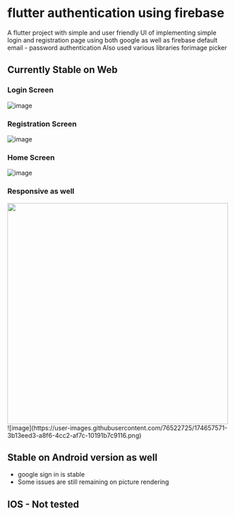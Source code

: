 # flutter authentication using firebase

A flutter project with simple and user friendly UI of implementing simple login and registration page using both google as well as firebase default email - password authentication
Also used various libraries forimage picker

## Currently Stable on Web 

### Login Screen 
![image](https://user-images.githubusercontent.com/76522725/174657110-ef016bb7-4847-46ee-9e66-133dabb211b8.png)

### Registration Screen 
![image](https://user-images.githubusercontent.com/76522725/174657295-8a5c2273-92a4-449d-aa4c-62332a92dd22.png)

### Home Screen 
![image](https://user-images.githubusercontent.com/76522725/174657393-4eda5ef8-1443-4380-bf10-7f3c20733da8.png)


### Responsive as well
<img src="https://user-images.githubusercontent.com/76522725/174657571-3b13eed3-a8f6-4cc2-af7c-10191b7c9116.png" width="500"  />
![image](https://user-images.githubusercontent.com/76522725/174657571-3b13eed3-a8f6-4cc2-af7c-10191b7c9116.png)

## Stable on Android version as well 
- google sign in is stable 
- Some issues are still remaining on picture rendering 

## IOS - Not tested


